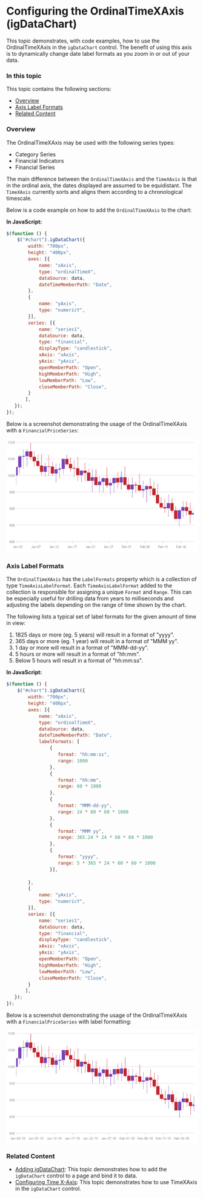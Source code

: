 ﻿<!--
|metadata|
{
    "fileName": "igdatachart-configuring-ordinaltimexaxis",
    "controlName": "igDataChart",
    "tags": ["Charting","How Do I","Axis","OrdinalTimeXAxis"]
}
|metadata|
-->
# Configuring the OrdinalTimeXAxis (igDataChart)

This topic demonstrates, with code examples, how to use the OrdinalTimeXAxis in the `igDataChart` control. The benefit of using this axis is to dynamically change date label formats as you zoom in or out of your data.

### In this topic

This topic contains the following sections:
-   [Overview](#overview)
-   [Axis Label Formats](#axis_label_formats)
-   [Related Content](#related)

<a id="overview"></a>
### Overview

The OrdinalTimeXAxis may be used with the following series types:

- Category Series
- Financial Indicators
- Financial Series

The main difference between the `OrdinalTimeXAxis` and the `TimeXAxis` is that in the ordinal axis, the dates displayed are assumed to be equidistant. The `TimeXAxis` currently sorts and aligns them according to a chronological timescale.

Below is a code example on how to add the `OrdinalTimeXAxis` to the chart:

**In JavaScript:**

```js
$(function () {
    $("#chart").igDataChart({
        width: "700px",
        height: "400px",                
        axes: [{
            name: "xAxis",
            type: "ordinalTimeX",
            dataSource: data,
            dateTimeMemberPath: "Date",                                              
        },
		{
            name: "yAxis",
            type: "numericY",            
        }],
        series: [{
            name: "series1",
            dataSource: data,            
            type: "financial",
            displayType: "candlestick",           
            xAxis: "xAxis",
            yAxis: "yAxis",
            openMemberPath: "Open",
            highMemberPath: "High",
            lowMemberPath: "Low",
            closeMemberPath: "Close",                        
        }
       ],
   });   
});
```

Below is a screenshot demonstrating the usage of the OrdinalTimeXAxis with a `FinancialPriceSeries`:

![](images/jquery-ordinal-time-x.png)


<a id="axis_label_formats"></a>
### Axis Label Formats

The `OrdinalTimeXAxis` has the `LabelFormats` property which is a collection of type `TimeAxisLabelFormat`. Each `TimeAxisLabelFormat` added to the collection is responsible for assigning a unique `Format` and `Range`.  This can be especially useful for drilling data from years to milliseconds and adjusting the labels depending on the range of time shown by the chart.

The following lists a typical set of label formats for the given amount of time in view:

1. 1825 days or more (eg. 5 years) will result in a format of "yyyy".
2. 365 days or more (eg. 1 year) will result in a format of "MMM yy".
3. 1 day or more will result in a format of "MMM-dd-yy".
4. 5 hours or more will result in a format of "hh:mm".
5. Below 5 hours will result in a format of "hh:mm:ss".

**In JavaScript:**
```js
$(function () {
    $("#chart").igDataChart({
        width: "700px",
        height: "400px",                
        axes: [{
            name: "xAxis",
            type: "ordinalTimeX",
            dataSource: data,
            dateTimeMemberPath: "Date",
            labelFormats: [
                {
                   format: "hh:mm:ss", 
                   range: 1000
                },
                {
                   format: "hh:mm",
                   range: 60 * 1000 
                },
                {
                   format: "MMM-dd-yy",
                   range: 24 * 60 * 60 * 1000
                },
                {
                   format: "MMM yy",
                   range: 365.24 * 24 * 60 * 60 * 1000 
                },
                {
                   format: "yyyy",
                   range: 5 * 365 * 24 * 60 * 60 * 1000  
                }],
                                          
        },
		{
            name: "yAxis",
            type: "numericY",            
        }],
        series: [{
            name: "series1",
            dataSource: data,            
            type: "financial",
            displayType: "candlestick",           
            xAxis: "xAxis",
            yAxis: "yAxis",
            openMemberPath: "Open",
            highMemberPath: "High",
            lowMemberPath: "Low",
            closeMemberPath: "Close",                        
        }
       ],
   });   
});
```

Below is a screenshot demonstrating the usage of the OrdinalTimeXAxis with a `FinancialPriceSeries` with label formatting:

![](images/jquery-ordinal-time-x-formatted.png)

<a id="related"></a>
### Related Content
-	[Adding igDataChart](igDataChart-Adding.html):  This topic demonstrates how to add the `igDataChart` control to a page and bind it to data.
- [Configuring Time X-Axis](igdatachart-configuring-timexaxis.html): This topic demonstrates how to use TimeXAxis in the `igDataChart` control.
